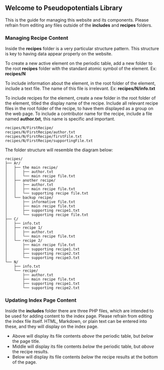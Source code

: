 ## Welcome to Pseudopotentials Library

This is the guide for managing this website and its components. Please refrain from editing any files outside of the **includes** and **recipes** folders.


### Managing Recipe Content
Inside the **recipes** folder is a very particular structure pattern. This structure is key to having data appear properly on the website.

To create a new active element on the periodic table, add a new folder to the root **recipes** folder with the standard atomic symbol of the element. Ex: **recipes/N**

To include information about the element, in the root folder of the element, include a text file. The name of this file is irrelevant. Ex: **recipes/N/info.txt**

To include recipes for the element, create a new folder in the root folder of the element, titled the display name of the recipe. Include all relevant recipe files in the root folder of the recipe, to have them displayed as a group on the web page. To include a contributor name for the recipe, include a file named **author.txt**, this name is specific and important.

	recipes/N/FirstRecipe/
	recipes/N/FirstRecipe/author.txt
	recipes/N/FirstRecipe/firstFile.txt
	recipes/N/FirstRecipe/supportingFile.txt

The folder structure will resemble the diagram below:

	recipes/
	├── Ar/
	│   ├── the main recipe/
	│   │   ├── author.txt
	│   │   └── main recipe file.txt
	│   ├── another recipe/
	│   │   ├── author.txt
	│   │   ├── main recipe file.txt
	│   │   └── supporting recipe file.txt
	│   └── backup recipe/
	│       ├── informative file.txt
	│       ├── main recipe file.txt
	│       ├── supporting recipe1.txt
	│       └── supporting recipe file.txt
	├── C/
	│   ├── info.txt
	│   ├── recipe 1/
	│   │   ├── author.txt
	│   │   └── main recipe file.txt
	│   └── recipe 2/
	│       ├── main recipe file.txt
	│       ├── supporting recipe1.txt
	│       ├── supporting recipe2.txt
	│       └── supporting recipe3.txt
	└── N/
	    ├── info.txt
	    └── recipe/
	        ├── author.txt
	        ├── main recipe file.txt
	        ├── supporting recipe1.txt
	        └── supporting recipe2.txt

### Updating Index Page Content
Inside the **includes** folder there are three PHP files, which are intended to be used for adding content to the index page. Please refrain from editing the index file itself. HTML, Markdown, or plain text can be entered into these, and they will display on the index page.

- Above will display its file contents _above_ the periodic table, but _below_ the page title.
- Middle will display its file contents _below_ the periodic table, but _above_ the recipe results.
- Below will display its file contents _below_ the recipe results at the bottom of the page.
